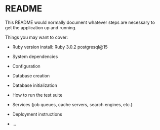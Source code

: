 # README

This README would normally document whatever steps are necessary to get the
application up and running.

Things you may want to cover:

* Ruby version
install: Ruby 3.0.2
postgresql@15

* System dependencies

* Configuration

* Database creation

* Database initialization

* How to run the test suite

* Services (job queues, cache servers, search engines, etc.)

* Deployment instructions

* ...
